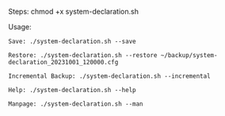 Steps:
    chmod +x system-declaration.sh

Usage:

    Save: ./system-declaration.sh --save

    Restore: ./system-declaration.sh --restore ~/backup/system-declaration_20231001_120000.cfg

    Incremental Backup: ./system-declaration.sh --incremental

    Help: ./system-declaration.sh --help

    Manpage: ./system-declaration.sh --man



